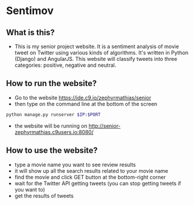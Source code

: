 # Sentimov

## What is this?
-  This is my senior project website. It is a sentiment analysis of movie tweet on Twitter using various kinds of algorithms.
It's written in Python (Django) and AngularJS. This website will classify tweets into three categories: positive, negative and neutral.

## How to run the website?
- Go to the website https://ide.c9.io/zephyrmathias/senior
- then type on the command line at the bottom of the screen
```sh
python manage.py runserver $IP:$PORT
```
- the website will be running on http://senior-zephyrmathias.c9users.io:8080/

## How to use the website?
- type a movie name you want to see review results
- it will show up all the search results related to your movie name
- find the movie and click GET button at the bottom-right corner
- wait for the Twitter API getting tweets (you can stop getting tweets if you want to)
- get the results of tweets
